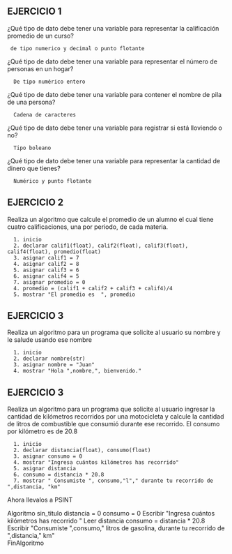 ## EJERCICIO 1

¿Qué tipo de dato debe tener una variable para representar la calificación promedio de un
curso?

     de tipo numerico y decimal o punto flotante

¿Qué tipo de dato debe tener una variable para representar el número de personas en un
hogar?

      De tipo numérico entero

¿Qué tipo de dato debe tener una variable para contener el nombre de pila de una persona?

      Cadena de caracteres 

¿Qué tipo de dato debe tener una variable para registrar si está lloviendo o no?

      Tipo boleano 

¿Qué tipo de dato debe tener una variable para representar la cantidad de dinero que
tienes?

      Numérico y punto flotante
      
## EJERCICIO 2

Realiza un algoritmo que calcule el promedio de un alumno el cual tiene cuatro calificaciones, una por periodo, de cada materia.

      1. inicio
      2. declarar calif1(float), calif2(float), calif3(float), calif4(float), promedio(float)
      3. asignar calif1 = 7
      4. asignar calif2 = 8
      5. asignar calif3 = 6
      6. asignar calif4 = 5
      7. asignar promedio = 0
      4. promedio = (calif1 + calif2 + calif3 + calif4)/4
      5. mostrar "El promedio es  ", promedio
      
      
## EJERCICIO 3

Realiza un algoritmo para un programa que solicite al usuario su nombre y le salude usando ese nombre

      1. inicio
      2. declarar nombre(str)
      3. asignar nombre = "Juan"
      4. mostrar "Hola ",nombre,", bienvenido."

## EJERCICIO 3

Realiza un algoritmo para  un programa que solicite al usuario ingresar la cantidad de kilómetros recorridos por una motocicleta y calcule la cantidad de litros de combustible que consumió durante ese recorrido. El consumo por kilómetro es de 20.8

      
      1. inicio
      2. declarar distancia(float), consumo(float) 
      3. asignar consumo = 0
      4. mostrar "Ingresa cuántos kilómetros has recorrido"
      5. asignar distancia
      6. consumo = distancia * 20.8
      7. mostrar " Consumiste ", consumo,"l"," durante tu recorrido de ",distancia, "km"   



Ahora llevalos a PSINT
    
Algoritmo sin_titulo
	distancia = 0
	consumo = 0
	Escribir "Ingresa cuántos kilómetros has recorrido "
	Leer distancia
	consumo = distancia * 20.8
	Escribir "Consumiste ",consumo," litros de gasolina, durante tu recorrido de ",distancia," km"   
FinAlgoritmo
   
